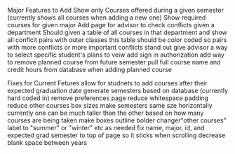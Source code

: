 Major Features to Add
    Show only Courses offered during a given semester (currently shows all courses when adding a new one)
    Show required courses for given major
    Add page for advisor to check conflicts given a department
        Should given a table of all courses in that department and show all conflcit pairs with outer classes
            this table should be color coded so pairs with more conflicts or more important conflicts stand out
     give advisor a way to select specific student's plans to veiw
     add sign in authorization
     add way to remove planned course from future semester
     pull full course name and credit hours from database when adding planned course 
 
 Fixes for Current Fetures
    allow for studnets to add courses after their expected graduation date
    generate semesters based on database (currently hard coded in)
    remove preferences page
    reduce whitespace padding
    reduce other courses box sizes
    make semesters same sze horizontally currently one can be much taller than the other based on how many courses are being taken
    make boxes outline bolder
    changer"other courses" label to "summer" or "winter" etc as needed
    fix name, major, id, and expected grad semester to top of page so it sticks when scrolling
    decrease blank space between years
    
